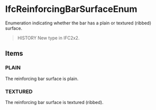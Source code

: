 # IfcReinforcingBarSurfaceEnum

Enumeration indicating whether the bar has a plain or textured (ribbed) surface.
<!-- end of short definition -->

> HISTORY New type in IFC2x2.

## Items

### PLAIN
The reinforcing bar surface is plain.

### TEXTURED
The reinforcing bar surface is textured (ribbed).
